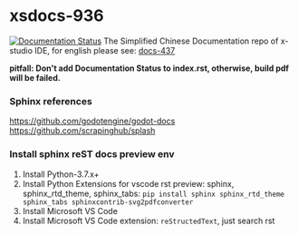 # xsdocs-936
[![Documentation Status](https://readthedocs.org/projects/xsdocs/badge/?version=latest)](https://docs.x-studio.net/zh_CN/latest/?badge=latest)
The Simplified Chinese Documentation repo of x-studio IDE, for english please see: [docs-437](https://github.com/simdsoft/docs-437)

**pitfall: Don't add Documentation Status to index.rst, otherwise, build pdf will be failed.**

### Sphinx references
https://github.com/godotengine/godot-docs  
https://github.com/scrapinghub/splash

### Install sphinx reST docs preview env
 1. Install Python-3.7.x+
 2. Install Python Extensions for vscode rst preview: sphinx, sphinx_rtd_theme, sphinx_tabs: ```pip install sphinx sphinx_rtd_theme sphinx_tabs sphinxcontrib-svg2pdfconverter``` 
 3. Install Microsoft VS Code  
 4. Install Microsoft VS Code extension: ```reStructedText```, just search rst  
